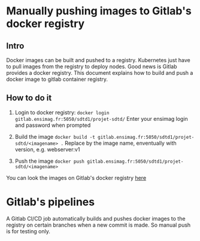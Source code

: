 # Manually pushing images to Gitlab's docker registry
## Intro
Docker images can be built and pushed to a registry.
Kubernetes just have to pull images from the registry to deploy nodes.
Good news is Gitlab provides a docker registry.
This document explains how to build and push a docker image to gitlab container registry.

## How to do it
1) Login to docker registry:
`docker login gitlab.ensimag.fr:5050/sdtd1/projet-sdtd/`
Enter your ensimag login and password when prompted

2) Build the image
`docker build -t gitlab.ensimag.fr:5050/sdtd1/projet-sdtd/<imagename> .`
Replace <imagename> by the image name, enventually with version, e.g. webserver:v1

3) Push the image
`docker push gitlab.ensimag.fr:5050/sdtd1/projet-sdtd/<imagename>`

You can look the images on Gitlab's docker registry [here](https://gitlab.ensimag.fr/sdtd1/projet-sdtd/container_registry)

# Gitlab's pipelines
A Gitlab CI/CD job automatically builds and pushes docker images to the registry on certain branches when a new commit is made. So manual push is for testing only.

